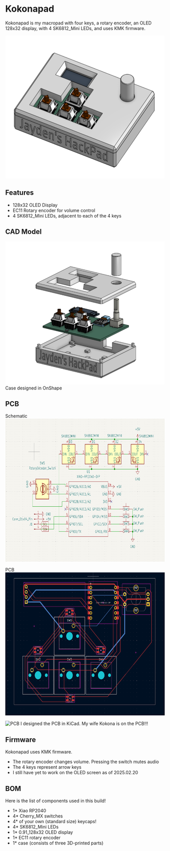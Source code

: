 # Kokonapad

Kokonapad is my macropad with four keys, a rotary encoder, an OLED 128x32 display, with 4 SK6812_Mini LEDs, and uses KMK firmware.

<img src=assets/kokonapad.png alt="Parts view" height="450"/>

## Features

- 128x32 OLED Display
- EC11 Rotary encoder for volume control
- 4 SK6812_Mini LEDs, adjacent to each of the 4 keys

## CAD Model

<img src=assets/KokonapadPartView.png alt="Parts view" height="450"/>
Case designed in OnShape

## PCB

Schematic
<img src=assets/KokonapadSchematic.png alt="Schematic" height="450"/>

PCB
<img src=assets/KokonapadPCB.png alt="PCB" height="450"/>

<img src=assets/KokonapadPCBv1.png alt="PCB" height="500"/>
I designed the PCB in KiCad. My wife Kokona is on the PCB!!!

## Firmware
Kokonapad uses KMK firmware. 

- The rotary encoder changes volume. Pressing the switch mutes audio
- The 4 keys represent arrow keys
- I still have yet to work on the OLED screen as of 2025.02.20

## BOM
Here is the list of components used in this build!

- 1* Xiao RP2040
- 4* Cherry_MX switches
- 4* of your own (standard size) keycaps!
- 4* SK6812_Mini LEDs
- 1* 0.91_128x32 OLED display
- 1* EC11 rotary encoder
- 1* case (consists of three 3D-printed parts)
